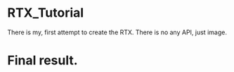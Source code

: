 # RTX_Tutorial
There is my, first attempt to create the RTX. There is no any API, just image.

# Final result.
